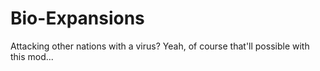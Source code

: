 # Bio-Expansions
Attacking other nations with a virus? Yeah, of course that'll possible with this mod...

